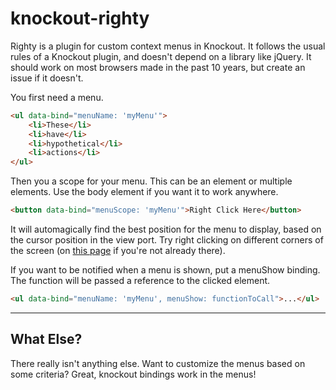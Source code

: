 
# knockout-righty

Righty is a plugin for custom context menus in Knockout.  It follows the usual rules of a Knockout plugin,
and doesn't depend on a library like jQuery.  It should work on most browsers made in the past 10 years,
but create an issue if it doesn't.

You first need a menu.

```html
<ul data-bind="menuName: 'myMenu'">
    <li>These</li>
    <li>have</li>
    <li>hypothetical</li>
    <li>actions</li>
</ul>
```

Then you a scope for your menu.  This can be an element or multiple elements.  Use the body element if you want
it to work anywhere.

```html
<button data-bind="menuScope: 'myMenu'">Right Click Here</button>
```

It will automagically find the best position for the menu to display, based on the cursor position in the view port.
Try right clicking on different corners of the screen (on [this page](http://brigand.github.io/knockout-righty/) if you're
not already there).

If you want to be notified when a menu is shown, put a menuShow binding.  The function will be passed a reference
to the clicked element.

```html
<ul data-bind="menuName: 'myMenu', menuShow: functionToCall">...</ul>
```

----

## What Else?

There really isn't anything else.  Want to customize the menus based on some criteria?  Great, knockout bindings work in
the menus!





